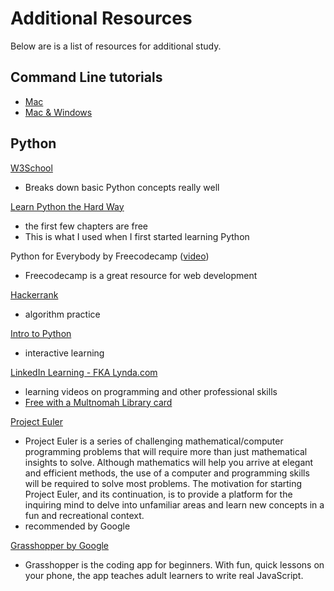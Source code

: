 # Additional Resources
Below are is a list of resources for additional study.

## Command Line tutorials

- [Mac](https://www.codecademy.com/learn/learn-the-command-line)
- [Mac & Windows](https://learnrubythehardway.org/book/appendixa.html)

## Python
[W3School](https://www.w3schools.com/python/python_intro.asp)

- Breaks down basic Python concepts really well

[Learn Python the Hard Way](https://learnpythonthehardway.org/python3/)

- the first few chapters are free
- This is what I used when I first started learning Python


Python for Everybody by Freecodecamp ([video](https://www.youtube.com/watch?v=8DvywoWv6fI))
- Freecodecamp is a great resource for web development

[Hackerrank](https://www.hackerrank.com/)
- algorithm practice

[Intro to Python](https://www.datacamp.com/courses/intro-to-python-for-data-science?utm_source=learnpython_com&utm_campaign=learnpython_tutorials)
- interactive learning

[LinkedIn Learning - FKA Lynda.com](https://www.lynda.com/portal/patron?org=multcolib.org)
- learning videos on programming and other professional skills
- [Free with a Multnomah Library card](https://multcolib.org/resource/lyndacom)

[Project Euler](https://projecteuler.net/)
- Project Euler is a series of challenging mathematical/computer programming problems that will require more than just mathematical insights to solve. Although mathematics will help you arrive at elegant and efficient methods, the use of a computer and programming skills will be required to solve most problems. The motivation for starting Project Euler, and its continuation, is to provide a platform for the inquiring mind to delve into unfamiliar areas and learn new concepts in a fun and recreational context.
- recommended by Google

[Grasshopper by Google](https://learn.grasshopper.app/)
- Grasshopper is the coding app for beginners. With fun, quick lessons on your phone, the app teaches adult learners to write real JavaScript.
